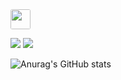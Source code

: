 <img style="display:block;object-fit:cover;border-radius:3px;width:31.968px;height:31.968px;transition:opacity 100ms ease-out 0s" src="https://oopy.lazyrockets.com/api/v2/notion/image?src=https%3A%2F%2Fres.cloudinary.com%2Fdgggcrkxq%2Fimage%2Fupload%2Fv1567049344%2Fnoticon%2Fndyja5zxtcwljjfpxz5q.gif&amp;collectionId=38e44fee-7379-490e-bc2d-d45ad1f467b5" class="css-1xdhyk6 e5kxa4l0">

<a href="https://github.com/2guno" target="_blank"><img src="https://img.shields.io/badge/GIT-FF3366?style=social&logo=Aer Lingus&logoColor=000000"/></a> <a href="https://www.instagram.com/_gun_5_/" target="_blank"><img src="https://img.shields.io/badge/INSTA-FF3366?style=social&logo=Instagram&logoColor=4EE3C2"/></a>


![Anurag's GitHub stats](https://github-readme-stats.vercel.app/api?username=2guno&show_icons=true&theme=radical)
